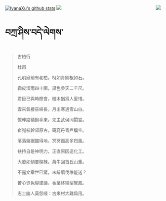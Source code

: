 [![IvanaXu's github stats](https://github-readme-stats.vercel.app/api?username=IvanaXu&show_icons=true&theme=vue-dark)](https://github.com/anuraghazra/github-readme-stats)
<img align="right" src="https://github-readme-stats.vercel.app/api/top-langs/?username=IvanaXu&langs_count=7&theme=graywhite" />
<img src="https://github-readme-stats.vercel.app/api/wakatime?username=IvanaXu&layout=compact&langs_count=6&theme=vue-dark&&custom_title=Programming Times(Jul 29 2021-)" />
# བཀྲ་ཤིས་བདེ་ལེགས་
> 古柏行
> 
> 杜甫
> 
> 孔明廟前有老柏，柯如青銅根如石。
> 
> 霜皮溜雨四十圍，黛色參天二千尺。
> 
> 君臣已與時際會，樹木猶爲人愛惜。
> 
> 雲來氣接巫峽長，月出寒通雪山白。
> 
> 憶昨路繞錦亭東，先主武侯同閟宮。
> 
> 崔嵬枝幹郊原古，窈窕丹青戶牖空。
> 
> 落落盤踞雖得地，冥冥孤高多烈風。
> 
> 扶持自是神明力，正直原因造化工。
> 
> 大廈如傾要樑棟，萬牛回首丘山重。
> 
> 不露文章世已驚，未辭翦伐誰能送？
> 
> 苦心豈免容螻蟻，香葉終經宿鸞鳳。
> 
> 志士幽人莫怨嗟：古來材大難爲用。
>